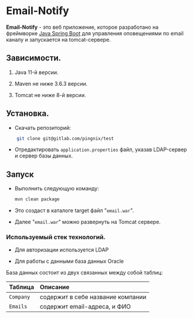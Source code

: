 # Email-Notify 

 

**Email-Notify** - это веб приложение, которое разработано на фреймворке [Java Spring Boot](https://spring.io/) для управления оповещениями по email каналу и запускается на tomcat-сервере.  

 

## Зависимости.
 

1. Java 11-й версии. 

2. Maven не ниже 3.6.3 версии. 

3. Tomcat не ниже 8-й версии. 

 

 

## Установка. 


- Скачать репозиторий:
```bash 
	git clone git@gitlab.com/pingnix/test 
```

- Отредактировать `application.properties` файл, указав LDAP-сервер и сервер базы данных. 

 

## Запуск 

 - Выполнить следующую команду:

	```bash 
	mvn clean package 
	```
 - Это создаст в каталоге target файл "`email.war`". 

 - Далее "`email.war`" можно развернуть на Tomcat сервере. 

 

### Используемый стек технологий. 

 

- Для авторизации используется LDAP 
 

- Для работы с данными база данных Oracle 

 

 

База данных состоит из двух связанных между собой таблиц: 

 

| Таблица | Описание | 
|:-------- |:----------|
| `Company` |  содержит в себе название компании |
| `Emails`  | содержит email-адреса, и ФИО |

 